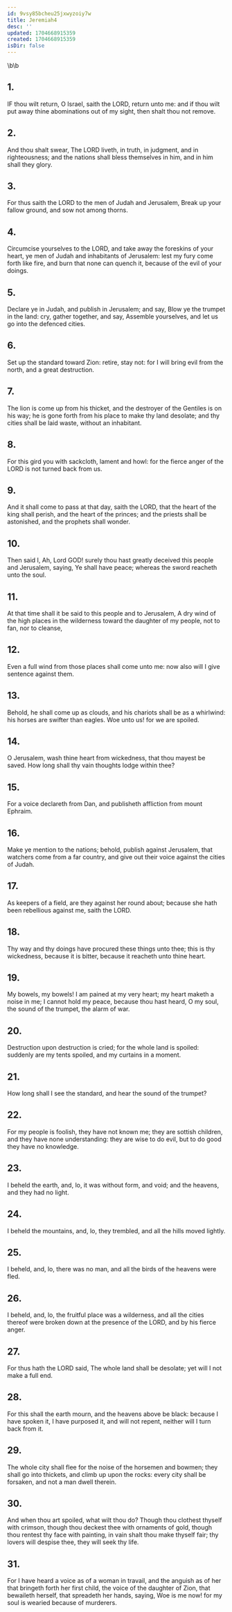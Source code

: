 ```yaml
---
id: 9vsy85bcheu25jxwyzoiy7w
title: Jeremiah4
desc: ''
updated: 1704668915359
created: 1704668915359
isDir: false
---
```

\b\b
## 1.
IF thou wilt return, O Israel, saith the LORD, return unto me: and if thou wilt put away thine abominations out of my sight, then shalt thou not remove.
## 2.
And thou shalt swear, The LORD liveth, in truth, in judgment, and in righteousness; and the nations shall bless themselves in him, and in him shall they glory.
## 3.
For thus saith the LORD to the men of Judah and Jerusalem, Break up your fallow ground, and sow not among thorns.
## 4.
Circumcise yourselves to the LORD, and take away the foreskins of your heart, ye men of Judah and inhabitants of Jerusalem: lest my fury come forth like fire, and burn that none can quench it, because of the evil of your doings.
## 5.
Declare ye in Judah, and publish in Jerusalem; and say, Blow ye the trumpet in the land: cry, gather together, and say, Assemble yourselves, and let us go into the defenced cities.
## 6.
Set up the standard toward Zion: retire, stay not: for I will bring evil from the north, and a great destruction.
## 7.
The lion is come up from his thicket, and the destroyer of the Gentiles is on his way; he is gone forth from his place to make thy land desolate; and thy cities shall be laid waste, without an inhabitant.
## 8.
For this gird you with sackcloth, lament and howl: for the fierce anger of the LORD is not turned back from us.
## 9.
And it shall come to pass at that day, saith the LORD, that the heart of the king shall perish, and the heart of the princes; and the priests shall be astonished, and the prophets shall wonder.
## 10.
Then said I, Ah, Lord GOD!  surely thou hast greatly deceived this people and Jerusalem, saying, Ye shall have peace; whereas the sword reacheth unto the soul.
## 11.
At that time shall it be said to this people and to Jerusalem, A dry wind of the high places in the wilderness toward the daughter of my people, not to fan, nor to cleanse,
## 12.
Even a full wind from those places shall come unto me: now also will I give sentence against them.
## 13.
Behold, he shall come up as clouds, and his chariots shall be as a whirlwind: his horses are swifter than eagles.  Woe unto us!  for we are spoiled.
## 14.
O Jerusalem, wash thine heart from wickedness, that thou mayest be saved.  How long shall thy vain thoughts lodge within thee?
## 15.
For a voice declareth from Dan, and publisheth affliction from mount Ephraim.
## 16.
Make ye mention to the nations; behold, publish against Jerusalem, that watchers come from a far country, and give out their voice against the cities of Judah.
## 17.
As keepers of a field, are they against her round about; because she hath been rebellious against me, saith the LORD.
## 18.
Thy way and thy doings have procured these things unto thee; this is thy wickedness, because it is bitter, because it reacheth unto thine heart.
## 19.
My bowels, my bowels!  I am pained at my very heart; my heart maketh a noise in me; I cannot hold my peace, because thou hast heard, O my soul, the sound of the trumpet, the alarm of war.
## 20.
Destruction upon destruction is cried; for the whole land is spoiled: suddenly are my tents spoiled, and my curtains in a moment.
## 21.
How long shall I see the standard, and hear the sound of the trumpet?
## 22.
For my people is foolish, they have not known me; they are sottish children, and they have none understanding: they are wise to do evil, but to do good they have no knowledge.
## 23.
I beheld the earth, and, lo, it was without form, and void; and the heavens, and they had no light.
## 24.
I beheld the mountains, and, lo, they trembled, and all the hills moved lightly.
## 25.
I beheld, and, lo, there was no man, and all the birds of the heavens were fled.
## 26.
I beheld, and, lo, the fruitful place was a wilderness, and all the cities thereof were broken down at the presence of the LORD, and by his fierce anger.
## 27.
For thus hath the LORD said, The whole land shall be desolate; yet will I not make a full end.
## 28.
For this shall the earth mourn, and the heavens above be black: because I have spoken it, I have purposed it, and will not repent, neither will I turn back from it.
## 29.
The whole city shall flee for the noise of the horsemen and bowmen; they shall go into thickets, and climb up upon the rocks: every city shall be forsaken, and not a man dwell therein.
## 30.
And when thou art spoiled, what wilt thou do?  Though thou clothest thyself with crimson, though thou deckest thee with ornaments of gold, though thou rentest thy face with painting, in vain shalt thou make thyself fair; thy lovers will despise thee, they will seek thy life.
## 31.
For I have heard a voice as of a woman in travail, and the anguish as of her that bringeth forth her first child, the voice of the daughter of Zion, that bewaileth herself, that spreadeth her hands, saying, Woe is me now!  for my soul is wearied because of murderers.
